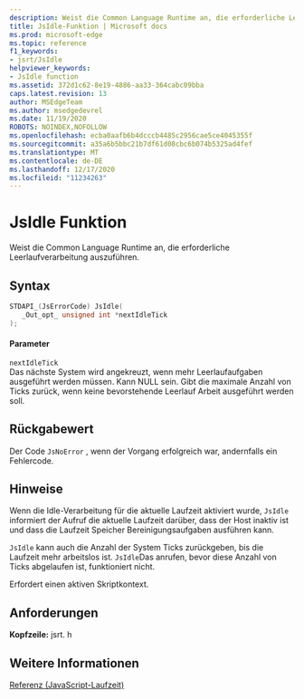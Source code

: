 ```yaml
---
description: Weist die Common Language Runtime an, die erforderliche Leerlaufverarbeitung auszuführen.
title: JsIdle-Funktion | Microsoft docs
ms.prod: microsoft-edge
ms.topic: reference
f1_keywords:
- jsrt/JsIdle
helpviewer_keywords:
- JsIdle function
ms.assetid: 372d1c62-8e19-4886-aa33-364cabc09bba
caps.latest.revision: 13
author: MSEdgeTeam
ms.author: msedgedevrel
ms.date: 11/19/2020
ROBOTS: NOINDEX,NOFOLLOW
ms.openlocfilehash: ecba0aafb6b4dcccb4485c2956cae5ce4045355f
ms.sourcegitcommit: a35a6b5bbc21b7df61d08cbc6b074b5325ad4fef
ms.translationtype: MT
ms.contentlocale: de-DE
ms.lasthandoff: 12/17/2020
ms.locfileid: "11234263"
---
```

# JsIdle Funktion

Weist die Common Language Runtime an, die erforderliche Leerlaufverarbeitung auszuführen.  
  
## Syntax  
  
```cpp  
STDAPI_(JsErrorCode) JsIdle(  
   _Out_opt_ unsigned int *nextIdleTick  
);  
```  
  
#### Parameter  
 `nextIdleTick`  
 Das nächste System wird angekreuzt, wenn mehr Leerlaufaufgaben ausgeführt werden müssen. Kann NULL sein. Gibt die maximale Anzahl von Ticks zurück, wenn keine bevorstehende Leerlauf Arbeit ausgeführt werden soll.  
  
## Rückgabewert  
 Der Code `JsNoError` , wenn der Vorgang erfolgreich war, andernfalls ein Fehlercode.  
  
## Hinweise  
 Wenn die Idle-Verarbeitung für die aktuelle Laufzeit aktiviert wurde, `JsIdle` informiert der Aufruf die aktuelle Laufzeit darüber, dass der Host inaktiv ist und dass die Laufzeit Speicher Bereinigungsaufgaben ausführen kann.  
  
 `JsIdle` kann auch die Anzahl der System Ticks zurückgeben, bis die Laufzeit mehr arbeitslos ist. `JsIdle`Das anrufen, bevor diese Anzahl von Ticks abgelaufen ist, funktioniert nicht.  
  
 Erfordert einen aktiven Skriptkontext.  
  
## Anforderungen  
 **Kopfzeile:** jsrt. h  
  
## Weitere Informationen  
 [Referenz (JavaScript-Laufzeit)](../chakra-hosting/reference-javascript-runtime.md)
